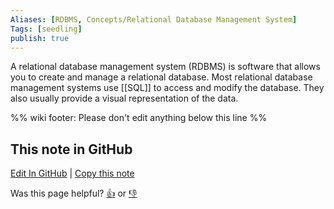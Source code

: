 ```yaml
---
Aliases: [RDBMS, Concepts/Relational Database Management System]
Tags: [seedling]
publish: true
---
```

A relational database management system (RDBMS) is software that allows you to create and manage a relational database. Most relational database management systems use [[SQL]] to access and modify the database. They also usually provide a visual representation of the data.

%% wiki footer: Please don't edit anything below this line %%

## This note in GitHub

<span class="git-footer">[Edit In GitHub](https://github.dev/data-engineering-community/data-engineering-wiki/blob/main/Concepts/Data%20Management/Relational%20Database%20Management%20System.md "git-hub-edit-note") | [Copy this note](https://raw.githubusercontent.com/data-engineering-community/data-engineering-wiki/main/Concepts/Data%20Management/Relational%20Database%20Management%20System.md "git-hub-copy-note")</span>

<span class="git-footer">Was this page helpful?
[👍](https://tally.so/r/mOaxjk?rating=Yes&url=https://dataengineering.wiki/Concepts/Data%20Management/Relational%20Database%20Management%20System) or [👎](https://tally.so/r/mOaxjk?rating=No&url=https://dataengineering.wiki/Concepts/Data%20Management/Relational%20Database%20Management%20System)</span>
